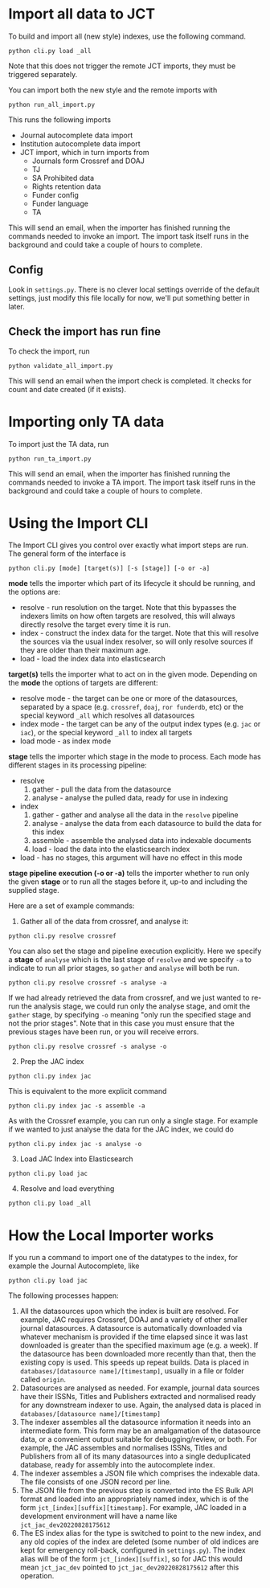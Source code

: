 # Import all data to JCT

To build and import all (new style) indexes, use the following command.

```
python cli.py load _all
```

Note that this does not trigger the remote JCT imports, they must be triggered separately.

You can import both the new style and the remote imports with

```
python run_all_import.py
```

This runs the following imports

* Journal autocomplete data import
* Institution autocomplete data import
* JCT import, which in turn imports from
  * Journals form Crossref and DOAJ
  * TJ
  * SA Prohibited data
  * Rights retention data
  * Funder config
  * Funder language
  * TA

This will send an email, when the importer has finished running the commands needed to invoke an import. The import task itself runs in the background and could take a couple of hours to complete.

## Config

Look in `settings.py`.  There is no clever local settings override of the default settings, just modify this file
locally for now, we'll put something better in later.

## Check the import has run fine

To check the import, run

```
python validate_all_import.py
```

This will send an email when the import check is completed. It checks for count and date created (if it exists).

# Importing only TA data

To import just the TA data, run

```
python run_ta_import.py
```

This will send an email, when the importer has finished running the commands needed to invoke a TA import. The import task itself runs in the background and could take a couple of hours to complete.

# Using the Import CLI

The Import CLI gives you control over exactly what import steps are run.  The general form of the interface is

```
python cli.py [mode] [target(s)] [-s [stage]] [-o or -a]
```

**mode** tells the importer which part of its lifecycle it should be running, and the options are:
* resolve - run resolution on the target.  Note that this bypasses the indexers limits on how often targets are resolved, this will always directly resolve the target every time it is run.
* index - construct the index data for the target.  Note that this will resolve the sources via the usual index resolver, so will only resolve sources if they are older than their maximum age.
* load - load the index data into elasticsearch

**target(s)** tells the importer what to act on in the given mode.  Depending on the **mode** the options of targets are
different:
* resolve mode - the target can be one or more of the datasources, separated by a space (e.g. `crossref`, `doaj`, `ror funderdb`, etc) or the special keyword `_all` which resolves all datasources
* index mode - the target can be any of the output index types (e.g. `jac` or `iac`), or the special keyword `_all` to index all targets
* load mode - as index mode

**stage** tells the importer which stage in the mode to process.  Each mode has different stages in its processing pipeline:
* resolve
  1. gather - pull the data from the datasource
  2. analyse - analyse the pulled data, ready for use in indexing
* index
  1. gather - gather and analyse all the data in the `resolve` pipeline
  2. analyse - analyse the data from each datasource to build the data for this index
  3. assemble - assemble the analysed data into indexable documents
  4. load - load the data into the elasticsearch index
* load - has no stages, this argument will have no effect in this mode

**stage pipeline execution (-o or -a)** tells the importer whether to run only the given **stage** or to run all the
stages before it, up-to and including the supplied stage.

Here are a set of example commands:

1. Gather all of the data from crossref, and analyse it:

```
python cli.py resolve crossref
```

You can also set the stage and pipeline execution explicitly.  Here we specify a **stage** of `analyse` which is the
last stage of `resolve` and we specify `-a` to indicate to run all prior stages, so `gather` and `analyse` will both
be run.

```
python cli.py resolve crossref -s analyse -a
```

If we had already retrieved the data from crossref, and we just wanted to re-run the analysis stage, we could run
only the analyse stage, and omit the `gather` stage, by specifying `-o` meaning "only run the specified stage and not
the prior stages".  Note that in this case you must ensure that the previous stages have been run, or you will receive
errors.

```
python cli.py resolve crossref -s analyse -o
```

2. Prep the JAC index

```
python cli.py index jac
```

This is equivalent to the more explicit command

```
python cli.py index jac -s assemble -a
```

As with the Crossref example, you can run only a single stage.  For example if we wanted to just analyse the data for the
JAC index, we could do

```
python cli.py index jac -s analyse -o
```

3. Load JAC Index into Elasticsearch

```
python cli.py load jac
```

4. Resolve and load everything

```
python cli.py load _all
```

# How the Local Importer works

If you run a command to import one of the datatypes to the index, for example the Journal Autocomplete, like

```
python cli.py load jac
```

The following processes happen:

1. All the datasources upon which the index is built are resolved.  For example, JAC requires Crossref, DOAJ and a variety of other smaller journal datasources.  A datasource is automatically downloaded via whatever mechanism is provided if the time elapsed since it was last downloaded is greater than the specified maximum age (e.g. a week).  If the datasource has been downloaded more recently than that, then the existing copy is used.  This speeds up repeat builds.  Data is placed in `databases/[datasource name]/[timestamp]`, usually in a file or folder called `origin`.
2. Datasources are analysed as needed.  For example, journal data sources have their ISSNs, Titles and Publishers extracted and normalised ready for any downstream indexer to use.  Again, the analysed data is placed in `databases/[datasource name]/[timestamp]`
3. The indexer assembles all the datasource information it needs into an intermediate form.  This form may be an amalgamation of the datasource data, or a convenient output suitable for debugging/review, or both.  For example, the JAC assembles and normalises ISSNs, Titles and Publishers from all of its many datasources into a single deduplicated database, ready for assembly into the autocomplete index.
4. The indexer assembles a JSON file which comprises the indexable data.  The file consists of one JSON record per line.
5. The JSON file from the previous step is converted into the ES Bulk API format and loaded into an appropriately named index, which is of the form `jct_[index][suffix][timestamp]`.  For example, JAC loaded in a development environment will have a name like `jct_jac_dev20220828175612`
6. The ES index alias for the type is switched to point to the new index, and any old copies of the index are deleted (some number of old indices are kept for emergency roll-back, configured in `settings.py`).  The index alias will be of the form `jct_[index][suffix]`, so for JAC this would mean `jct_jac_dev` pointed to `jct_jac_dev20220828175612` after this operation.

